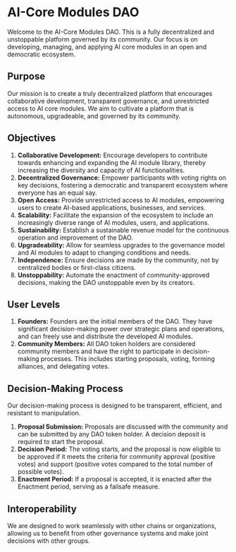 # AI-Core Modules DAO

Welcome to the AI-Core Modules DAO. This is a fully decentralized and unstoppable platform governed by its community. Our focus is on developing, managing, and applying AI core modules in an open and democratic ecosystem.

## Purpose
Our mission is to create a truly decentralized platform that encourages collaborative development, transparent governance, and unrestricted access to AI core modules. We aim to cultivate a platform that is autonomous, upgradeable, and governed by its community.

## Objectives
1. **Collaborative Development:** Encourage developers to contribute towards enhancing and expanding the AI module library, thereby increasing the diversity and capacity of AI functionalities.
2. **Decentralized Governance:** Empower participants with voting rights on key decisions, fostering a democratic and transparent ecosystem where everyone has an equal say.
3. **Open Access:** Provide unrestricted access to AI modules, empowering users to create AI-based applications, businesses, and services.
4. **Scalability:** Facilitate the expansion of the ecosystem to include an increasingly diverse range of AI modules, users, and applications.
5. **Sustainability:** Establish a sustainable revenue model for the continuous operation and improvement of the DAO.
6. **Upgradeability:** Allow for seamless upgrades to the governance model and AI modules to adapt to changing conditions and needs.
7. **Independence:** Ensure decisions are made by the community, not by centralized bodies or first-class citizens.
8. **Unstoppability:** Automate the enactment of community-approved decisions, making the DAO unstoppable even by its creators.

## User Levels
1. **Founders:** Founders are the initial members of the DAO. They have significant decision-making power over strategic plans and operations, and can freely use and distribute the developed AI modules.
2. **Community Members:** All DAO token holders are considered community members and have the right to participate in decision-making processes. This includes starting proposals, voting, forming alliances, and delegating votes.

## Decision-Making Process
Our decision-making process is designed to be transparent, efficient, and resistant to manipulation.

1. **Proposal Submission:** Proposals are discussed with the community and can be submitted by any DAO token holder. A decision deposit is required to start the proposal.
2. **Decision Period:** The voting starts, and the proposal is now eligible to be approved if it meets the criteria for community approval (positive votes) and support (positive votes compared to the total number of possible votes).
3. **Enactment Period:** If a proposal is accepted, it is enacted after the Enactment period, serving as a failsafe measure.

## Interoperability
We are designed to work seamlessly with other chains or organizations, allowing us to benefit from other governance systems and make joint decisions with other groups.
